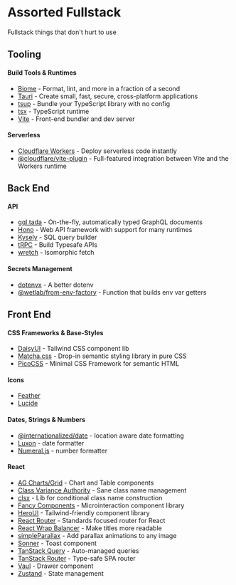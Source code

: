 # Assorted Fullstack
Fullstack things that don't hurt to use

## Tooling
#### Build Tools & Runtimes
* [Biome](https://biomejs.dev/) - Format, lint, and more in a fraction of a second
* [Tauri](https://tauri.app/) - Create small, fast, secure, cross-platform applications
* [tsup](https://tsup.egoist.dev/) - Bundle your TypeScript library with no config
* [tsx](https://tsx.is/) - TypeScript runtime
* [Vite](https://vite.dev/) - Front-end bundler and dev server
#### Serverless
* [Cloudflare Workers](https://workers.cloudflare.com/) - Deploy serverless code instantly
* [@cloudflare/vite-plugin](https://developers.cloudflare.com/workers/vite-plugin/) - Full-featured integration between Vite and the Workers runtime

## Back End
#### API
* [gql.tada](https://gql-tada.0no.co/) - On-the-fly, automatically typed GraphQL documents
* [Hono](https://hono.dev/) - Web API framework with support for many runtimes
* [Kysely](https://github.com/kysely-org/kysely) - SQL query builder
* [tRPC](https://trpc.io/) - Build Typesafe APIs
* [wretch](https://github.com/elbywan/wretch) - Isomorphic fetch
#### Secrets Management
* [dotenvx](https://dotenvx.com/) - A better dotenv
* [@wetlab/from-env-factory](https://github.com/labwet/from-env-factory) - Function that builds env var getters 

## Front End
#### CSS Frameworks & Base-Styles
* [DaisyUI](https://daisyui.com/) - Tailwind CSS component lib
* [Matcha.css](https://matcha.mizu.sh/) - Drop-in semantic styling library in pure CSS
* [PicoCSS](https://picocss.com/) - Minimal CSS Framework for semantic HTML
#### Icons
* [Feather](https://feathericons.com/)
* [Lucide](https://lucide.dev/)
#### Dates, Strings & Numbers
* [@internationalized/date](https://github.com/adobe/react-spectrum/tree/main/packages/@internationalized/date) - location aware date formatting
* [Luxon](https://github.com/moment/luxon) - date formatter
* [Numeral.js](https://github.com/adamwdraper/Numeral-js) - number formatter
#### React
* [AG Charts/Grid](https://www.ag-grid.com/charts/) - Chart and Table components
* [Class Variance Authority](https://github.com/joe-bell/cva) - Sane class name management
* [clsx](https://github.com/lukeed/clsx) - Lib for conditional class name construction
* [Fancy Components](https://www.fancycomponents.dev/) - Microinteraction component library
* [HeroUI](https://www.heroui.com) - Tailwind-friendly component library
* [React Router](https://reactrouter.com/) - Standards focused router for React
* [React Wrap Balancer](https://github.com/shuding/react-wrap-balancer) - Make titles more readable
* [simpleParallax](https://simpleparallax.com/) - Add parallax animations to any image
* [Sonner](https://github.com/emilkowalski/sonner) - Toast component
* [TanStack Query](https://tanstack.com/query/latest) - Auto-managed queries
* [TanStack Router](https://tanstack.com/router/latest) - Type-safe SPA router
* [Vaul](https://github.com/emilkowalski/vaul) - Drawer component
* [Zustand](https://github.com/pmndrs/zustand) - State management
